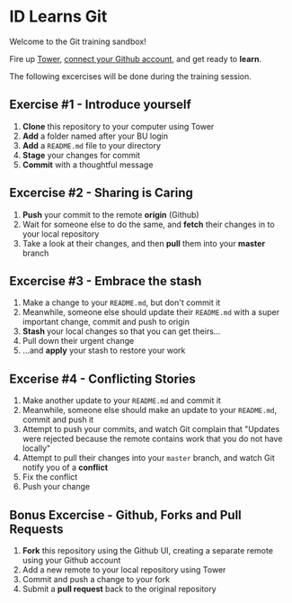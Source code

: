# ID Learns Git

Welcome to the Git training sandbox!

Fire up [Tower](http://www.git-tower.com/), [connect your Github account](http://www.git-tower.com/help/mac/manage-hosting-services/connect-accounts), and get ready to __learn__.

The following excercises will be done during the training session.

## Exercise #1 - Introduce yourself

1. **Clone** this repository to your computer using Tower
2. **Add** a folder named after your BU login
3. **Add** a `README.md` file to your directory
4. **Stage** your changes for commit
5. **Commit** with a thoughtful message

## Excercise #2 - Sharing is Caring

1. **Push** your commit to the remote **origin** (Github)
2. Wait for someone else to do the same, and **fetch** their changes in to your local repository
3. Take a look at their changes, and then **pull** them into your **master** branch

## Excercise #3 - Embrace the stash

1. Make a change to your `README.md`, but don't commit it
2. Meanwhile, someone else should update their `README.md` with a super important change, commit and push to origin
3. **Stash** your local changes so that you can get theirs...
4. Pull down their urgent change
5. ...and **apply** your stash to restore your work

## Excerise #4 - Conflicting Stories

1. Make another update to your `README.md` and commit it
2. Meanwhile, someone else should make an update to your `README.md`, commit and push it
3. Attempt to push your commits, and watch Git complain that "Updates were rejected because the remote contains work that you do not have locally"
4. Attempt to pull their changes into your `master` branch, and watch Git notify you of a **conflict**
5. Fix the conflict
6. Push your change

## Bonus Excercise - Github, Forks and Pull Requests

1. **Fork** this repository using the Github UI, creating a separate remote using your Github account
2. Add a new remote to your local repository using Tower
2. Commit and push a change to your fork
3. Submit a **pull request** back to the original repository
